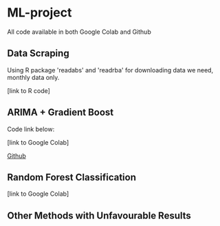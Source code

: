 # ML-project

All code available in both Google Colab and Github

## Data Scraping

Using R package 'readabs' and 'readrba' for downloading data we need, monthly data only. 

[link to R code]

## ARIMA + Gradient Boost

Code link below:

[link to Google Colab]

[Github]([https://github.com/AS2357/ML-project/blob/main/arima_boosting.ipynb])



## Random Forest Classification

[link to Google Colab]

## Other Methods with Unfavourable Results

